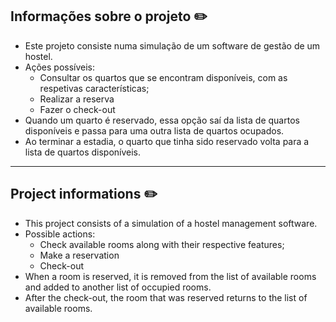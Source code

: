 ## Informações sobre o projeto ✏️

- Este projeto consiste numa simulação de um software de gestão de um hostel.
- Ações possíveis:
  - Consultar os quartos que se encontram disponíveis, com as respetivas características;
  - Realizar a reserva
  - Fazer o check-out
- Quando um quarto é reservado, essa opção saí da lista de quartos disponíveis e passa para uma outra lista de quartos ocupados.
- Ao terminar a estadia, o quarto que tinha sido reservado volta para a lista de quartos disponíveis.

---

## Project informations ✏️

- This project consists of a simulation of a hostel management software.
- Possible actions:
  - Check available rooms along with their respective features;
  - Make a reservation
  - Check-out
- When a room is reserved, it is removed from the list of available rooms and added to another list of occupied rooms.
- After the check-out, the room that was reserved returns to the list of available rooms.
